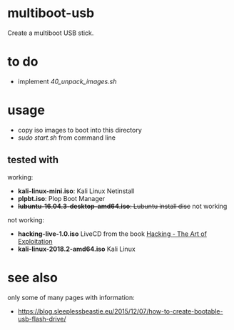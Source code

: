 # multiboot-usb
Create a multiboot USB stick.

# to do

* implement *40_unpack_images.sh*

# usage

* copy iso images to boot into this directory
* *sudo start.sh <name of device>* from command line

## tested with

working:
* **kali-linux-mini.iso**: Kali Linux Netinstall
* **plpbt.iso**: Plop Boot Manager
* ~~**lubuntu-16.04.3-desktop-amd64.iso**: Lubuntu install disc~~ not working

not working:
* **hacking-live-1.0.iso** LiveCD from the book [Hacking - The Art of Exploitation](https://nostarch.com/hackingCD.htm)
* **kali-linux-2018.2-amd64.iso** Kali Linux 

# see also

only some of many pages with information:

* <https://blog.sleeplessbeastie.eu/2015/12/07/how-to-create-bootable-usb-flash-drive/>